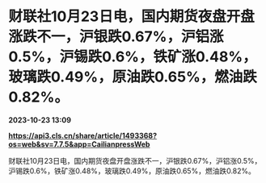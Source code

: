 # 财联社10月23日电，国内期货夜盘开盘涨跌不一，沪银跌0.67%，沪铝涨0.5%，沪锡跌0.6%，铁矿涨0.48%，玻璃跌0.49%，原油跌0.65%，燃油跌0.82%。

**2023-10-23 13:09**

**https://api3.cls.cn/share/article/1493368?os=web&sv=7.7.5&app=CailianpressWeb**

财联社10月23日电，国内期货夜盘开盘涨跌不一，沪银跌0.67%，沪铝涨0.5%，沪锡跌0.6%，铁矿涨0.48%，玻璃跌0.49%，原油跌0.65%，燃油跌0.82%。